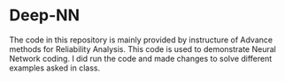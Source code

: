 # Deep-NN
The code in this repository is mainly provided by instructure of Advance methods for Reliability Analysis. 
This code is used to demonstrate Neural Network coding. 
I did run the code and made changes to solve different examples asked in class.
